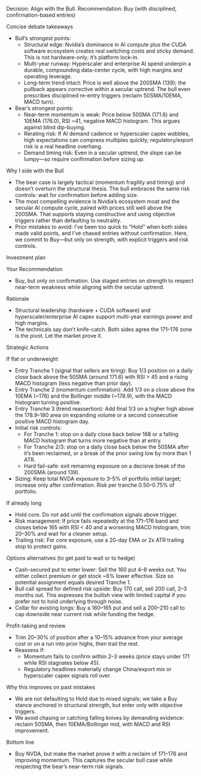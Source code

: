 Decision: Align with the Bull. Recommendation: Buy (with disciplined, confirmation-based entries)

Concise debate takeaways
- Bull’s strongest points:
  - Structural edge: Nvidia’s dominance in AI compute plus the CUDA software ecosystem creates real switching costs and sticky demand. This is not hardware-only; it’s platform lock-in.
  - Multi-year runway: Hyperscaler and enterprise AI spend underpin a durable, compounding data-center cycle, with high margins and operating leverage.
  - Long-term trend intact: Price is well above the 200SMA (139); the pullback appears corrective within a secular uptrend. The bull even prescribes disciplined re-entry triggers (reclaim 50SMA/10EMA, MACD turn).
- Bear’s strongest points:
  - Near-term momentum is weak: Price below 50SMA (171.6) and 10EMA (176.0), RSI ~41, negative MACD histogram. This argues against blind dip-buying.
  - Rerating risk: If AI demand cadence or hyperscaler capex wobbles, high expectations can compress multiples quickly; regulatory/export risk is a real headline overhang.
  - Demand timing risk: Even in a secular uptrend, the slope can be lumpy—so require confirmation before sizing up.

Why I side with the Bull
- The bear case is largely tactical (momentum fragility and timing) and doesn’t overturn the structural thesis. The bull embraces the same risk controls: wait for confirmation before adding size.
- The most compelling evidence is Nvidia’s ecosystem moat and the secular AI compute cycle, paired with prices still well above the 200SMA. That supports staying constructive and using objective triggers rather than defaulting to neutrality.
- Prior mistakes to avoid: I’ve been too quick to “Hold” when both sides made valid points, and I’ve chased entries without confirmation. Here, we commit to Buy—but only on strength, with explicit triggers and risk controls.

Investment plan

Your Recommendation
- Buy, but only on confirmation. Use staged entries on strength to respect near-term weakness while aligning with the secular uptrend.

Rationale
- Structural leadership (hardware + CUDA software) and hyperscaler/enterprise AI capex support multi-year earnings power and high margins.
- The technicals say don’t knife-catch. Both sides agree the 171–176 zone is the pivot. Let the market prove it.

Strategic Actions

If flat or underweight
- Entry Tranche 1 (signal that sellers are tiring): Buy 1/3 position on a daily close back above the 50SMA (around 171.6) with RSI > 45 and a rising MACD histogram (less negative than prior day).
- Entry Tranche 2 (momentum confirmation): Add 1/3 on a close above the 10EMA (~176) and the Bollinger middle (~178.9), with the MACD histogram turning positive.
- Entry Tranche 3 (trend reassertion): Add final 1/3 on a higher high above the 178.9–180 area on expanding volume or a second consecutive positive MACD histogram day.
- Initial risk controls:
  - For Tranche 1: stop on a daily close back below 168 or a falling MACD histogram that turns more negative than at entry.
  - For Tranche 2/3: stop on a daily close back below the 50SMA after it’s been reclaimed, or a break of the prior swing low by more than 1 ATR.
  - Hard fail-safe: exit remaining exposure on a decisive break of the 200SMA (around 139).
- Sizing: Keep total NVDA exposure to 3–5% of portfolio initial target; increase only after confirmation. Risk per tranche 0.50–0.75% of portfolio.

If already long
- Hold core. Do not add until the confirmation signals above trigger.
- Risk management: If price fails repeatedly at the 171–176 band and closes below 165 with RSI < 40 and a worsening MACD histogram, trim 20–30% and wait for a cleaner setup.
- Trailing risk: For core exposure, use a 20-day EMA or 2x ATR trailing stop to protect gains.

Options alternatives (to get paid to wait or to hedge)
- Cash-secured put to enter lower: Sell the 160 put 4–8 weeks out. You either collect premium or get stock ~6% lower effective. Size so potential assignment equals desired Tranche 1.
- Bull call spread for defined risk upside: Buy 170 call, sell 200 call, 2–3 months out. This expresses the bullish view with limited capital if you prefer not to hold underlying through noise.
- Collar for existing longs: Buy a 160–165 put and sell a 200–210 call to cap downside near current risk while funding the hedge.

Profit-taking and review
- Trim 20–30% of position after a 10–15% advance from your average cost or on a run into prior highs, then trail the rest.
- Reassess if:
  - Momentum fails to confirm within 2–3 weeks (price stays under 171 while RSI stagnates below 45).
  - Regulatory headlines materially change China/export mix or hyperscaler capex signals roll over.

Why this improves on past mistakes
- We are not defaulting to Hold due to mixed signals; we take a Buy stance anchored in structural strength, but enter only with objective triggers.
- We avoid chasing or catching falling knives by demanding evidence: reclaim 50SMA, then 10EMA/Bollinger mid, with MACD and RSI improvement.

Bottom line
- Buy NVDA, but make the market prove it with a reclaim of 171–176 and improving momentum. This captures the secular bull case while respecting the bear’s near-term risk signals.